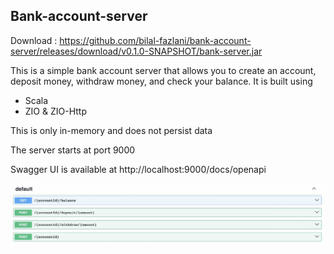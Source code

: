 ## Bank-account-server

Download : https://github.com/bilal-fazlani/bank-account-server/releases/download/v0.1.0-SNAPSHOT/bank-server.jar

This is a simple bank account server that allows you to create an account, deposit money, withdraw money, and check your balance. It is built using 
  
- Scala
- ZIO & ZIO-Http

This is only in-memory and does not persist data

The server starts at port 9000

Swagger UI is available at http://localhost:9000/docs/openapi

![Swagger UI](./apis.jpg)
